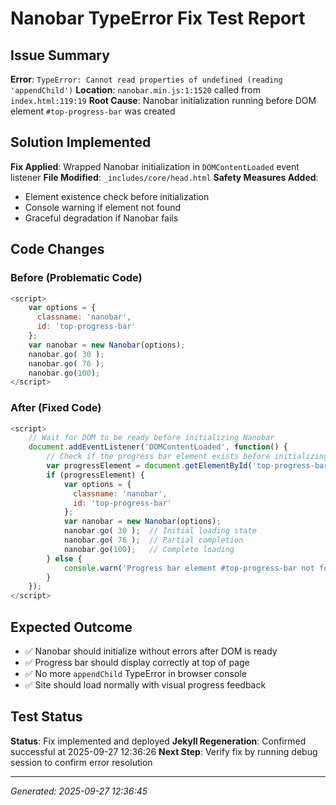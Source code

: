 # Nanobar TypeError Fix Test Report

## Issue Summary
**Error**: `TypeError: Cannot read properties of undefined (reading 'appendChild')` 
**Location**: `nanobar.min.js:1:1520` called from `index.html:119:19`
**Root Cause**: Nanobar initialization running before DOM element `#top-progress-bar` was created

## Solution Implemented
**Fix Applied**: Wrapped Nanobar initialization in `DOMContentLoaded` event listener
**File Modified**: `_includes/core/head.html`
**Safety Measures Added**:
- Element existence check before initialization
- Console warning if element not found
- Graceful degradation if Nanobar fails

## Code Changes

### Before (Problematic Code)
```javascript
<script>
    var options = {
      classname: 'nanobar',
      id: 'top-progress-bar'
    };
    var nanobar = new Nanobar(options);
    nanobar.go( 30 );
    nanobar.go( 76 );
    nanobar.go(100);
</script>
```

### After (Fixed Code)
```javascript
<script>
    // Wait for DOM to be ready before initializing Nanobar
    document.addEventListener('DOMContentLoaded', function() {
        // Check if the progress bar element exists before initializing
        var progressElement = document.getElementById('top-progress-bar');
        if (progressElement) {
            var options = {
              classname: 'nanobar',
              id: 'top-progress-bar'
            };
            var nanobar = new Nanobar(options);
            nanobar.go( 30 );  // Initial loading state
            nanobar.go( 76 );  // Partial completion
            nanobar.go(100);   // Complete loading
        } else {
            console.warn('Progress bar element #top-progress-bar not found. Skipping Nanobar initialization.');
        }
    });
</script>
```

## Expected Outcome
- ✅ Nanobar should initialize without errors after DOM is ready
- ✅ Progress bar should display correctly at top of page
- ✅ No more `appendChild` TypeError in browser console
- ✅ Site should load normally with visual progress feedback

## Test Status
**Status**: Fix implemented and deployed
**Jekyll Regeneration**: Confirmed successful at 2025-09-27 12:36:26
**Next Step**: Verify fix by running debug session to confirm error resolution

---
*Generated: 2025-09-27 12:36:45*